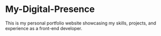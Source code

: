 # My-Digital-Presence
This is my personal portfolio website showcasing my skills, projects, and experience as a front-end developer. 

